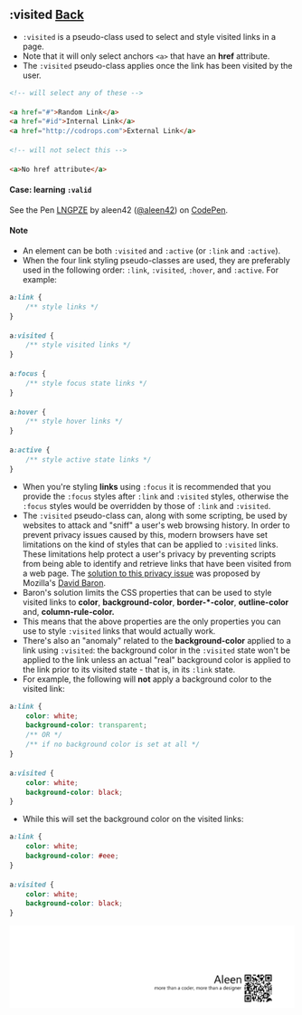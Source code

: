 ## :visited [**Back**](./../pseudoClass.md)

- `:visited` is a pseudo-class used to select and style visited links in a page.
- Note that it will only select anchors `<a>` that have an **href** attribute.
- The `:visited` pseudo-class applies once the link has been visited by the user.

```html
<!-- will select any of these -->

<a href="#">Random Link</a>
<a href="#id">Internal Link</a>
<a href="http://codrops.com">External Link</a>

<!-- will not select this -->

<a>No href attribute</a>
```

#### Case: learning `:valid`

<p data-height="266" data-theme-id="21735" data-slug-hash="LNGPZE" data-default-tab="result" data-user="aleen42" class="codepen">See the Pen <a href="http://codepen.io/aleen42/pen/LNGPZE/">LNGPZE</a> by aleen42 (<a href="http://codepen.io/aleen42">@aleen42</a>) on <a href="http://codepen.io">CodePen</a>.</p>
<script async src="//assets.codepen.io/assets/embed/ei.js"></script>

#### Note

- An element can be both `:visited` and `:active` (or `:link` and `:active`).
- When the four link styling pseudo-classes are used, they are preferably used in the following order: `:link`, `:visited`, `:hover`, and `:active`. For example:

```css
a:link {
    /** style links */
}

a:visited {
    /** style visited links */
}

a:focus {
    /** style focus state links */
}

a:hover {
    /** style hover links */
}

a:active {
    /** style active state links */
}
```

- When you're styling **links** using `:focus` it is recommended that you provide the `:focus` styles after `:link` and `:visited` styles, otherwise the `:focus` styles would be overridden by those of `:link` and `:visited`.
- The `:visited` pseudo-class can, along with some scripting, be used by websites to attack and "sniff" a user's web browsing history. In order to prevent privacy issues caused by this, modern browsers have set limitations on the kind of styles that can be applied to `:visited` links. These limitations help protect a user's privacy by preventing scripts from being able to identify and retrieve links that have been visited from a web page. The [solution to this privacy issue](http://dbaron.org/mozilla/visited-privacy) was proposed by Mozilla's [David Baron](http://dbaron.org/).
- Baron's solution limits the CSS properties that can be used to style visited links to **color**, **background-color**, **border-*-color**, **outline-color** and, **column-rule-color.**
- This means that the above properties are the only properties you can use to style `:visited` links that would actually work.
- There's also an "anomaly" related to the **background-color** applied to a link using `:visited`: the background color in the `:visited` state won't be applied to the link unless an actual "real" background color is applied to the link prior to its visited state - that is, in its `:link` state.
- For example, the following will **not** apply a background color to the visited link:

```css
a:link {
    color: white;
    background-color: transparent; 
    /** OR */
    /** if no background color is set at all */
}

a:visited {
    color: white;
    background-color: black;
}
```

- While this will set the background color on the visited links:

```css
a:link {
    color: white;
    background-color: #eee; 
}

a:visited {
    color: white;
    background-color: black;
}
```

<a href="http://aleen42.github.io/" target="_blank" ><img src="./../../../pic/tail.gif"></a>
